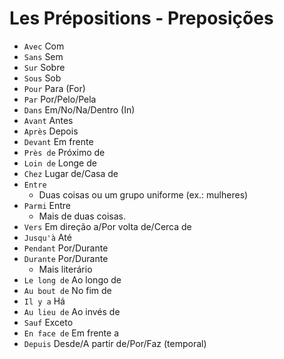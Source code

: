 # Les Prépositions - Preposições

-   `Avec` Com
-   `Sans` Sem
-   `Sur` Sobre
-   `Sous` Sob
-   `Pour` Para (For)
-   `Par` Por/Pelo/Pela
-   `Dans` Em/No/Na/Dentro (In)
-   `Avant` Antes
-   `Après` Depois
-   `Devant` Em frente
-   `Près de` Próximo de
-   `Loin de` Longe de
-   `Chez` Lugar de/Casa de
-   `Entre`
    -   Duas coisas ou um grupo uniforme (ex.: mulheres)
-   `Parmi` Entre
    -   Mais de duas coisas.
-   `Vers` Em direção a/Por volta de/Cerca de
-   `Jusqu'à` Até
-   `Pendant` Por/Durante
-   `Durante` Por/Durante
    -   Mais literário
-   `Le long de` Ao longo de
-   `Au bout de` No fim de
-   `Il y a` Há
-   `Au lieu de` Ao invés de
-   `Sauf` Exceto
-   `En face de` Em frente a
-   `Depuis` Desde/A partir de/Por/Faz (temporal)
